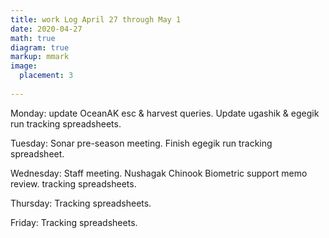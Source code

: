 ```yaml
---
title: work Log April 27 through May 1
date: 2020-04-27
math: true
diagram: true
markup: mmark
image:
  placement: 3
  
---
```


Monday: update OceanAK esc & harvest queries. Update ugashik & egegik run tracking spreadsheets.

Tuesday: Sonar pre-season meeting. Finish egegik run tracking spreadsheet.

Wednesday: Staff meeting. Nushagak Chinook Biometric support memo review. tracking spreadsheets.

Thursday: Tracking spreadsheets. 

Friday: Tracking spreadsheets.

